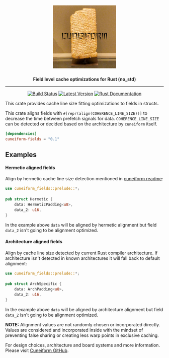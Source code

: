 <h1 align="center">
    <img src="https://github.com/vertexclique/cuneiform-fields/raw/master/img/cuneiform-logo.png" width="200" height="200"/>
</h1>
<div align="center">
 <strong>
   Field level cache optimizations for Rust (no_std)
 </strong>
<hr>

[![Build Status](https://github.com/vertexclique/cuneiform-fields/workflows/CI/badge.svg)](https://github.com/vertexclique/cuneiform-fields/actions)
[![Latest Version](https://img.shields.io/crates/v/cuneiform-fields.svg)](https://crates.io/crates/cuneiform-fields)
[![Rust Documentation](https://img.shields.io/badge/api-rustdoc-blue.svg)](https://docs.rs/cuneiform-fields/)
</div>

This crate provides cache line size fitting optimizations to fields in structs.

This crate aligns fields with `#[repr(align(COHERENCE_LINE_SIZE))]` to decrease the time between prefetch signals for data. 
`COHERENCE_LINE_SIZE` can be detected or decided based on the architecture by `cuneiform` itself.

```toml
[dependencies]
cuneiform-fields = "0.1"
```

## Examples

#### Hermetic aligned fields
Align by hermetic cache line size detection mentioned in [cuneiform readme](https://github.com/vertexclique/cuneiform#----):
```rust
use cuneiform_fields::prelude::*;

pub struct Hermetic {
    data: HermeticPadding<u8>,
    data_2: u16,
}
```
In the example above `data` will be aligned by hermetic alignment but field `data_2` isn't going to be alignment optimized.

#### Architecture aligned fields
Align by cache line size detected by current Rust compiler architecture.
If architecture isn't detected in known architectures it will fall back to default alignment:
```rust
use cuneiform_fields::prelude::*;

pub struct ArchSpecific {
    data: ArchPadding<u8>,
    data_2: u16,
}
```
In the example above `data` will be aligned by architecture alignment but field `data_2` isn't going to be alignment optimized.

**NOTE:** Alignment values are not randomly chosen or incorporated directly.
Values are considered and incorporated inside with the mindset of preventing false sharing
or creating less warp points in exclusive caching.

For design choices, architecture and board systems and more information. Please visit [Cuneiform GitHub](https://github.com/vertexclique/cuneiform).
